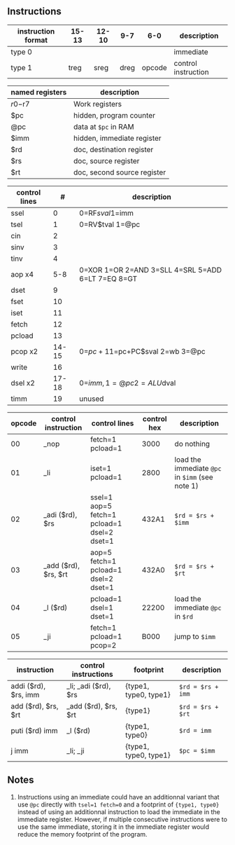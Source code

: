 Instructions
--

instruction format | 15-13 | 12-10 | 9-7 | 6-0 | description
--- | --- | --- | --- | --- | ---
type 0 |  |  |  |  | immediate
type 1 | treg | sreg | dreg | opcode | control instruction

named registers | description
--- | ---
$r0-$r7 | Work registers
$pc | hidden, program counter
@pc | data at `$pc` in RAM
$imm | hidden, immediate register
$rd | doc, destination register
$rs | doc, source register
$rt | doc, second source register

control lines | # | description
--- | --- | ---
ssel | 0 | 0=RF$sval 1=$imm
tsel | 1 | 0=RV$tval 1=@pc
cin | 2 |
sinv | 3 |
tinv | 4 |
aop x4 | 5-8 | 0=XOR 1=OR 2=AND 3=SLL 4=SRL 5=ADD 6=LT 7=EQ 8=GT
dset | 9 |
fset | 10 |
iset | 11 |
fetch | 12 |
pcload | 13 |
pcop x2 | 14-15 | 0=$pc+1 1=$pc+PC$sval 2=wb 3=@pc
write | 16 |
dsel x2 | 17-18 | 0=$imm, 1=@pc 2=ALU$dval
timm | 19 | unused

opcode | control instruction | control lines | control hex | description
--- | --- | --- | --- | ---
00 | _nop | fetch=1 pcload=1 | 3000 | do nothing
01 | _li | iset=1 pcload=1 | 2800 | load the immediate `@pc` in `$imm` (see note 1)
02 | _adi ($rd), $rs | ssel=1 aop=5 fetch=1 pcload=1 dsel=2 dset=1 | 432A1 | `$rd = $rs + $imm`
03 | _add ($rd), $rs, $rt | aop=5 fetch=1 pcload=1 dsel=2 dset=1 | 432A0 | `$rd = $rs + $rt`
04 | _l ($rd) | pcload=1 dsel=1 dset=1 | 22200 | load the immediate `@pc` in `$rd`
05 | _ji | fetch=1 pcload=1 pcop=2 | B000 | jump to `$imm`

instruction | control instructions | footprint | description
--- | --- | --- | ---
addi ($rd), $rs, imm | _li; _adi ($rd), $rs | {type1, type0, type1} | `$rd = $rs + imm`
add ($rd), $rs, $rt | _add ($rd), $rs, $rt | {type1} | `$rd = $rs + $rt`
puti ($rd) imm | _l ($rd) | {type1, type0} | `$rd = imm`
j imm | _li; _ji | {type1, type0, type1} | `$pc = $imm`

Notes
--
1. Instructions using an immediate could have an additionnal variant that use `@pc` directly with `tsel=1 fetch=0` and a footprint of `{type1, type0}` instead of using an additionnal instruction to load the immediate in the immediate register. However, if multiple consecutive instructions were to use the same immediate, storing it in the immediate register would reduce the memory footprint of the program.
